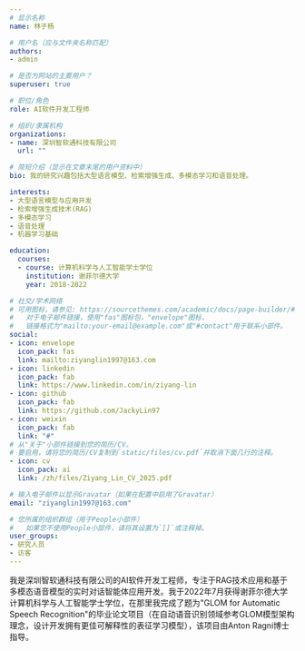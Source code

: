 ```yaml
---
# 显示名称
name: 林子杨

# 用户名（应与文件夹名称匹配）
authors:
- admin

# 是否为网站的主要用户？
superuser: true

# 职位/角色
role: AI软件开发工程师

# 组织/隶属机构
organizations:
- name: 深圳智软通科技有限公司
  url: ""

# 简短介绍（显示在文章末尾的用户资料中）
bio: 我的研究兴趣包括大型语言模型、检索增强生成、多模态学习和语音处理。

interests:
- 大型语言模型与应用开发
- 检索增强生成技术(RAG)
- 多模态学习
- 语音处理
- 机器学习基础

education:
  courses:
  - course: 计算机科学与人工智能学士学位
    institution: 谢菲尔德大学
    year: 2018-2022

# 社交/学术网络
# 可用图标，请参见: https://sourcethemes.com/academic/docs/page-builder/#icons
#   对于电子邮件链接，使用"fas"图标包，"envelope"图标，
#   链接格式为"mailto:your-email@example.com"或"#contact"用于联系小部件。
social:
- icon: envelope
  icon_pack: fas
  link: mailto:ziyanglin1997@163.com
- icon: linkedin
  icon_pack: fab
  link: https://www.linkedin.com/in/ziyang-lin
- icon: github
  icon_pack: fab
  link: https://github.com/JackyLin97
- icon: weixin
  icon_pack: fab
  link: "#"
# 从"关于"小部件链接到您的简历/CV。
# 要启用，请将您的简历/CV复制到`static/files/cv.pdf`并取消下面几行的注释。
- icon: cv
  icon_pack: ai
  link: /zh/files/Ziyang_Lin_CV_2025.pdf

# 输入电子邮件以显示Gravatar（如果在配置中启用了Gravatar）
email: "ziyanglin1997@163.com"

# 您所属的组织群组（用于People小部件）
#   如果您不使用People小部件，请将其设置为`[]`或注释掉。
user_groups:
- 研究人员
- 访客
---
```


我是深圳智软通科技有限公司的AI软件开发工程师，专注于RAG技术应用和基于多模态语音模型的实时对话智能体应用开发。我于2022年7月获得谢菲尔德大学计算机科学与人工智能学士学位，在那里我完成了题为"GLOM for Automatic Speech Recognition"的毕业论文项目（在自动语音识别领域参考GLOM模型架构理念，设计开发拥有更佳可解释性的表征学习模型），该项目由Anton Ragni博士指导。

